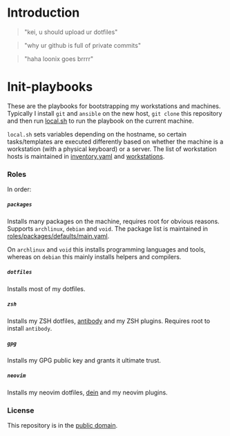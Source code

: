 # Introduction

> "kei, u should upload ur dotfiles"

> "why ur github is full of private commits"

> "haha loonix goes brrrr"

# Init-playbooks

These are the playbooks for bootstrapping my workstations and machines. Typically I
install `git` and `ansible` on the new host, `git clone` this repository and
then run [local.sh](local.sh) to run the playbook on the current machine.

`local.sh` sets variables depending on the hostname, so certain tasks/templates
are executed differently based on whether the machine is a workstation (with a
physical keyboard) or a server. The list of workstation hosts is maintained in
[inventory.yaml](inventory.yaml) and [workstations](workstations).


### Roles

In order:

##### `packages`

Installs many packages on the machine, requires root for obvious reasons.
Supports `archlinux`, `debian` and `void`. The package list is maintained in
[roles/packages/defaults/main.yaml](roles/packages/defaults/main.yaml).

On `archlinux` and `void` this installs programming languages and tools, whereas
on `debian` this mainly installs helpers and compilers.

##### `dotfiles`

Installs most of my dotfiles.

##### `zsh`

Installs my ZSH dotfiles, [antibody](https://github.com/getantibody/antibody)
and my ZSH plugins. Requires root to install `antibody`.

##### `gpg`

Installs my GPG public key and grants it ultimate trust.

##### `neovim`

Installs my neovim dotfiles, [dein](https://github.com/Shougo/dein.vim) and my
neovim plugins.

### License

This repository is in the [public domain](LICENSE.md).
